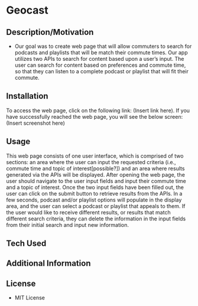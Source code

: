 # Geocast


## Description/Motivation
* Our goal was to create web page that will allow commuters to search for podcasts and playlists that will be match their commute times. Our app utilizes two APIs to search for content based upon a user’s input. The user can search for content based on preferences and commute time, so that they can listen to a complete podcast or playlist that will fit their commute.

## Installation
To access the web page, click on the following link: (Insert link here). If you have successfully reached the web page, you will see the below screen:
(Insert screenshot here)

## Usage
This web page consists of one user interface, which is comprised of two sections: an area where the user can input the requested criteria (i.e., commute time and topic of interest[possible?]) and an area where results generated via the APIs will be displayed.
After opening the web page, the user should navigate to the user input fields and input their commute time and a topic of interest. Once the two input fields have been filled out, the user can click on the submit button to retrieve results from the APIs. In a few seconds, podcast and/or playlist options will populate in the display area, and the user can select a podcast or playlist that appeals to them.
If the user would like to receive different results, or results that match different search criteria, they can delete the information in the input fields from their initial search and input new information.

## Tech Used


## Additional Information


## License
* MIT License
